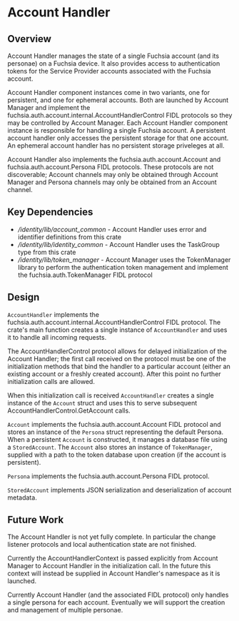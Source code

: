 # Account Handler

## Overview

Account Handler manages the state of a single Fuchsia account (and its personae)
on a Fuchsia device. It also provides access to authentication tokens for the
Service Provider accounts associated with the Fuchsia account.

Account Handler component instances come in two variants, one for persistent,
and one for ephemeral accounts. Both are launched by Account Manager and
implement the fuchsia.auth.account.internal.AccountHandlerControl FIDL protocols
so they may be controlled by Account Manager. Each Account Handler component
instance is responsible for handling a single Fuchsia account. A persistent
account handler only accesses the persistent storage for that one account.
An ephemeral account handler has no persistent storage priveleges at all.

Account Handler also implements the fuchsia.auth.account.Account and
fuchsia.auth.account.Persona FIDL protocols. These protocols are not
discoverable; Account channels may only be obtained through Account Manager and
Persona channels may only be obtained from an Account channel.


## Key Dependencies

* */identity/lib/account_common* - Account Handler uses error and identifier
  definitions from this crate
* */identity/lib/identity_common* - Account Handler uses the TaskGroup type from
  this crate
* */identity/lib/token_manager* - Account Manager uses the TokenManager library
  to perform the authentication token management and implement the
  fuchsia.auth.TokenManager FIDL protocol


## Design

`AccountHandler` implements the
fuchsia.auth.account.internal.AccountHandlerControl FIDL protocol. The crate's
main function creates a single instance of `AccountHandler` and uses it to
handle all incoming requests.

The AccountHandlerControl protocol allows for delayed initialization of the
Account Handler; the first call received on the protocol must be one of the
initialization methods that bind the handler to a particular account (either an
existing account or a freshly created account). After this point no further
initialization calls are allowed.

When this initialization call is received `AccountHandler` creates a single
instance of the `Account` struct and uses this to serve subsequent
AccountHandlerControl.GetAccount calls.

`Account` implements the fuchsia.auth.account.Account FIDL protocol and stores
an instance of the `Persona` struct representing the default Persona. When
a persistent `Account` is constructed, it manages a database file using a
`StoredAccount`. The `Account` also stores an instance of `TokenManager`,
supplied with a path to the token database upon creation (if the account is
persistent).

`Persona` implements the fuchsia.auth.account.Persona FIDL protocol.

`StoredAccount` implements JSON serialization and deserialization of account
metadata.


## Future Work

The Account Handler is not yet fully complete. In particular the change listener
protocols and local authentication state are not finished.

Currently the AccountHandlerContext is passed explicitly from Account Manager to
Account Handler in the initialization call. In the future this context will
instead be supplied in Account Handler's namespace as it is launched.

Currently Account Handler (and the associated FIDL protocol) only handles a
single persona for each account. Eventually we will support the creation and
management of multiple personae.


